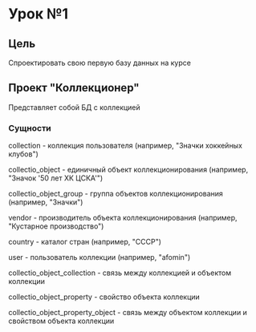 # Урок №1

## Цель 
Спроектировать свою первую базу данных на курсе

## Проект "Коллекционер"
Представляет собой БД с коллекцией

### Сущности
collection - коллекция пользователя (например, "Значки хоккейных клубов")

collectio_object - единичный объект коллекционирования (например, "Значок '50 лет ХК ЦСКА'")

collectio_object_group - группа объектов коллекционирования (например, "Значки")

vendor - производитель объекта коллекционирования (например, "Кустарное производство")

country - каталог стран (например, "СССР")

user - пользователь коллекции (например, "afomin")

collectio_object_collection - связь между коллекцией и объектом коллекции

collectio_object_property - свойство объекта коллекции

collectio_object_property_object - связь между объектом коллекции и свойством объекта коллекции